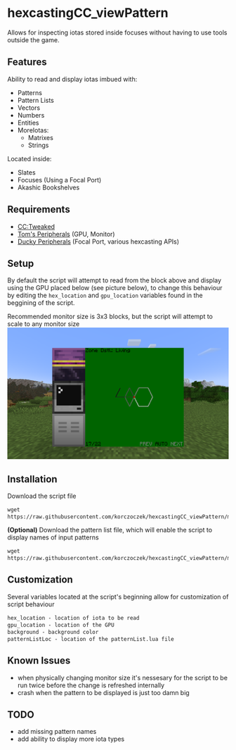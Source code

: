 # hexcastingCC_viewPattern
Allows for inspecting iotas stored inside focuses without having to use tools outside the game.

## Features

Ability to read and display iotas imbued with:
 - Patterns
 - Pattern Lists
 - Vectors
 - Numbers
 - Entities
 - MoreIotas:
   - Matrixes
   - Strings

Located inside:
 - Slates
 - Focuses (Using a Focal Port)
 - Akashic Bookshelves

## Requirements
 - [CC:Tweaked](https://modrinth.com/mod/cc-tweaked)
 - [Tom's Peripherals](https://modrinth.com/mod/toms-peripherals) (GPU, Monitor)
 - [Ducky Peripherals](https://modrinth.com/mod/ducky-periphs) (Focal Port, various hexcasting APIs)

## Setup
By default the script will attempt to read from the block above and display using the GPU placed below (see picture below), to change this behaviour by editing the `hex_location` and `gpu_location` variables found in the beggining of the script.

Recommended monitor size is 3x3 blocks, but the script will attempt to scale to any monitor size
![Screenshot of the recommended script setup, the focal port is above the computer with the GPU below and a 3x3 monitor with its bottom left corner adjacent to the GPU](/images/setup.png)

## Installation
Download the script file
```
wget https://raw.githubusercontent.com/korczoczek/hexcastingCC_viewPattern/main/viewPattern.lua
```
**(Optional)** Download the pattern list file, which will enable the script to display names of input patterns
```
wget https://raw.githubusercontent.com/korczoczek/hexcastingCC_viewPattern/main/patternList.lua
```

## Customization
Several variables located at the script's beginning allow for customization of script behaviour
```
hex_location - location of iota to be read
gpu_location - location of the GPU
background - background color
patternListLoc - location of the patternList.lua file
```

## Known Issues
 - when physically changing monitor size it's nessesary for the script to be run twice before the change is refreshed internally
 - crash when the pattern to be displayed is just too damn big

## TODO
 - add missing pattern names
 - add ability to display more iota types
